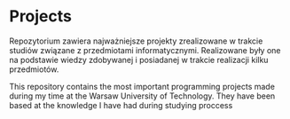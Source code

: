 # Projects
Repozytorium zawiera najważniejsze projekty zrealizowane w trakcie studiów związane z przedmiotami informatycznymi. Realizowane były one na podstawie wiedzy zdobywanej i posiadanej w trakcie realizacji kilku przedmiotów. 


This repository contains the most important programming projects made during my time at the Warsaw University of Technology. They have been based at the knowledge I have had during studying proccess
